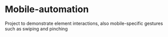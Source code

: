 # Mobile-automation
Project to demonstrate element interactions, also mobile-specific gestures such as swiping and pinching
